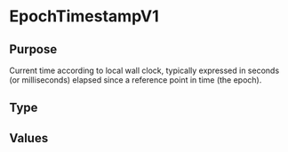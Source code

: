 # EpochTimestampV1


## Purpose


<!-- --8<-- [start:purpose] -->

Current time according to local wall clock, typically expressed in seconds (or milliseconds) elapsed since a reference point in time (the epoch).

<!-- --8<-- [end:purpose] -->

## Type


<!-- --8<-- [start:type] -->
<div class="type" markdown>


</div>
<!-- --8<-- [end:type] -->

## Values

